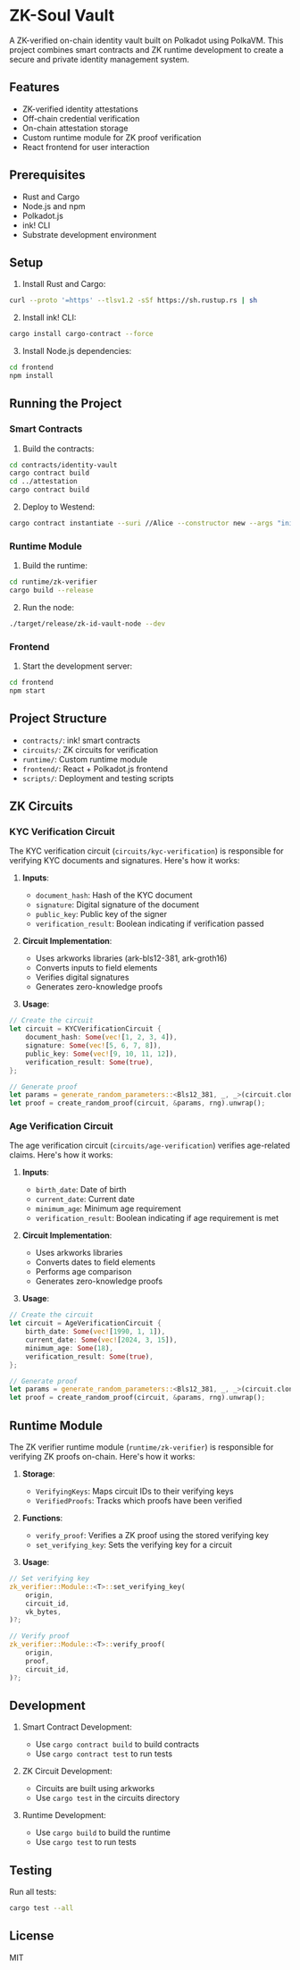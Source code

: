 # ZK-Soul Vault

A ZK-verified on-chain identity vault built on Polkadot using PolkaVM. This project combines smart contracts and ZK runtime development to create a secure and private identity management system.

## Features

- ZK-verified identity attestations
- Off-chain credential verification
- On-chain attestation storage
- Custom runtime module for ZK proof verification
- React frontend for user interaction

## Prerequisites

- Rust and Cargo
- Node.js and npm
- Polkadot.js
- ink! CLI
- Substrate development environment

## Setup

1. Install Rust and Cargo:
```bash
curl --proto '=https' --tlsv1.2 -sSf https://sh.rustup.rs | sh
```

2. Install ink! CLI:
```bash
cargo install cargo-contract --force
```

3. Install Node.js dependencies:
```bash
cd frontend
npm install
```

## Running the Project

### Smart Contracts

1. Build the contracts:
```bash
cd contracts/identity-vault
cargo contract build
cd ../attestation
cargo contract build
```

2. Deploy to Westend:
```bash
cargo contract instantiate --suri //Alice --constructor new --args "initial_value"
```

### Runtime Module

1. Build the runtime:
```bash
cd runtime/zk-verifier
cargo build --release
```

2. Run the node:
```bash
./target/release/zk-id-vault-node --dev
```

### Frontend

1. Start the development server:
```bash
cd frontend
npm start
```

## Project Structure

- `contracts/`: ink! smart contracts
- `circuits/`: ZK circuits for verification
- `runtime/`: Custom runtime module
- `frontend/`: React + Polkadot.js frontend
- `scripts/`: Deployment and testing scripts

## ZK Circuits

### KYC Verification Circuit

The KYC verification circuit (`circuits/kyc-verification`) is responsible for verifying KYC documents and signatures. Here's how it works:

1. **Inputs**:
   - `document_hash`: Hash of the KYC document
   - `signature`: Digital signature of the document
   - `public_key`: Public key of the signer
   - `verification_result`: Boolean indicating if verification passed

2. **Circuit Implementation**:
   - Uses arkworks libraries (ark-bls12-381, ark-groth16)
   - Converts inputs to field elements
   - Verifies digital signatures
   - Generates zero-knowledge proofs

3. **Usage**:
```rust
// Create the circuit
let circuit = KYCVerificationCircuit {
    document_hash: Some(vec![1, 2, 3, 4]),
    signature: Some(vec![5, 6, 7, 8]),
    public_key: Some(vec![9, 10, 11, 12]),
    verification_result: Some(true),
};

// Generate proof
let params = generate_random_parameters::<Bls12_381, _, _>(circuit.clone(), rng).unwrap();
let proof = create_random_proof(circuit, &params, rng).unwrap();
```

### Age Verification Circuit

The age verification circuit (`circuits/age-verification`) verifies age-related claims. Here's how it works:

1. **Inputs**:
   - `birth_date`: Date of birth
   - `current_date`: Current date
   - `minimum_age`: Minimum age requirement
   - `verification_result`: Boolean indicating if age requirement is met

2. **Circuit Implementation**:
   - Uses arkworks libraries
   - Converts dates to field elements
   - Performs age comparison
   - Generates zero-knowledge proofs

3. **Usage**:
```rust
// Create the circuit
let circuit = AgeVerificationCircuit {
    birth_date: Some(vec![1990, 1, 1]),
    current_date: Some(vec![2024, 3, 15]),
    minimum_age: Some(18),
    verification_result: Some(true),
};

// Generate proof
let params = generate_random_parameters::<Bls12_381, _, _>(circuit.clone(), rng).unwrap();
let proof = create_random_proof(circuit, &params, rng).unwrap();
```

## Runtime Module

The ZK verifier runtime module (`runtime/zk-verifier`) is responsible for verifying ZK proofs on-chain. Here's how it works:

1. **Storage**:
   - `VerifyingKeys`: Maps circuit IDs to their verifying keys
   - `VerifiedProofs`: Tracks which proofs have been verified

2. **Functions**:
   - `verify_proof`: Verifies a ZK proof using the stored verifying key
   - `set_verifying_key`: Sets the verifying key for a circuit

3. **Usage**:
```rust
// Set verifying key
zk_verifier::Module::<T>::set_verifying_key(
    origin,
    circuit_id,
    vk_bytes,
)?;

// Verify proof
zk_verifier::Module::<T>::verify_proof(
    origin,
    proof,
    circuit_id,
)?;
```

## Development

1. Smart Contract Development:
   - Use `cargo contract build` to build contracts
   - Use `cargo contract test` to run tests

2. ZK Circuit Development:
   - Circuits are built using arkworks
   - Use `cargo test` in the circuits directory

3. Runtime Development:
   - Use `cargo build` to build the runtime
   - Use `cargo test` to run tests

## Testing

Run all tests:
```bash
cargo test --all
```

## License

MIT 
